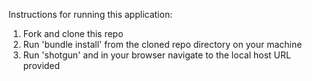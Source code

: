 Instructions for running this application:

1. Fork and clone this repo
2. Run 'bundle install' from the cloned repo directory on your machine
3. Run 'shotgun' and in your browser navigate to the local host URL provided
